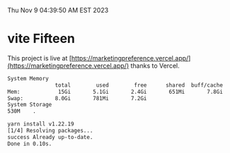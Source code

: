 Thu Nov  9 04:39:50 AM EST 2023

# vite Fifteen


This project is live at [https://marketingpreference.vercel.app/](https://marketingpreference.vercel.app/) thanks to Vercel.

```bash
System Memory
               total        used        free      shared  buff/cache   available
Mem:            15Gi       5.1Gi       2.4Gi       651Mi       7.8Gi       8.9Gi
Swap:          8.0Gi       781Mi       7.2Gi
System Storage
530M	.
```
```bash
yarn install v1.22.19
[1/4] Resolving packages...
success Already up-to-date.
Done in 0.10s.
```
